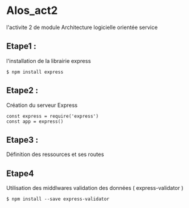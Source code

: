 # Alos_act2
l'activite 2 de module Architecture logicielle orientée service 

## Etape1 :
l'installation de la librairie express 

`$ npm install express `

## Etape2 :
Création du serveur Express 

```
const express = require('express')
const app = express() 
```
## Etape3 :
Définition des ressources et ses routes

## Etape4 
Utilisation des middlwares validation des données ( express-validator )

`$ npm install --save express-validator `
